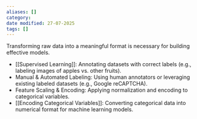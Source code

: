 ```yaml
---
aliases: []
category:
date modified: 27-07-2025
tags: []
---
```

Transforming raw data into a meaningful format is necessary for building effective models.  

- [[Supervised Learning]]: Annotating datasets with correct labels (e.g., labeling images of apples vs. other fruits).  
- Manual & Automated Labeling: Using human annotators or leveraging existing labeled datasets (e.g., Google reCAPTCHA).  
- Feature Scaling & Encoding: Applying normalization and encoding to categorical variables.  
- [[Encoding Categorical Variables]]: Converting categorical data into numerical format for machine learning models.  